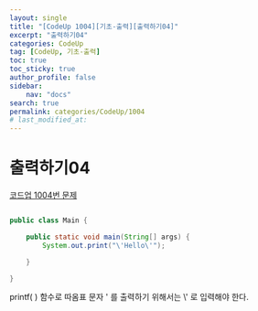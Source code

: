 ```yaml
---
layout:	single
title: "[CodeUp 1004][기초-출력][출력하기04]"
excerpt: "출력하기04"
categories: CodeUp
tag: [CodeUp, 기초-출력]
toc: true
toc_sticky: true
author_profile: false
sidebar:
    nav: "docs"
search: true
permalink: categories/CodeUp/1004
# last_modified_at:
---
```


# 출력하기04

<a href="https://www.codeup.kr/problem.php?id=1004">코드업 1004번 문제</a>


```java

public class Main {

	public static void main(String[] args) {
		System.out.print("\'Hello\'");

	}

}

```

printf( ) 함수로 따옴표 문자 ' 를 출력하기 위해서는 \\' 로 입력해야 한다.
